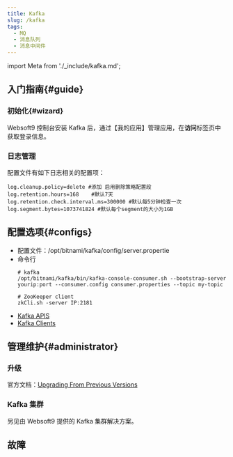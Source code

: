 ```yaml
---
title: Kafka
slug: /kafka
tags:
  - MQ
  - 消息队列
  - 消息中间件
---
```


import Meta from './_include/kafka.md';

<Meta name="meta" />

## 入门指南{#guide}

### 初始化{#wizard}

Websoft9 控制台安装 Kafka 后，通过【我的应用】管理应用，在**访问**标签页中获取登录信息。  

### 日志管理

配置文件有如下日志相关的配置项：

```
log.cleanup.policy=delete #添加 启用删除策略配置段
log.retention.hours=168    #默认7天
log.retention.check.interval.ms=300000 #默认每5分钟检查一次
log.segment.bytes=1073741824 #默认每个segment的大小为1GB
```

## 配置选项{#configs}

- 配置文件：/opt/bitnami/kafka/config/server.propertie
- 命令行
  ```
  # kafka
  /opt/bitnami/kafka/bin/kafka-console-consumer.sh --bootstrap-server yourip:port --consumer.config consumer.properties --topic my-topic

  # ZooKeeper client
  zkCli.sh -server IP:2181
  ```
- [Kafka APIS](https://kafka.apache.org/documentation/#api)
- [Kafka Clients](https://cwiki.apache.org/confluence/display/KAFKA/Clients)

## 管理维护{#administrator}

### 升级

官方文档：[Upgrading From Previous Versions](https://kafka.apache.org/documentation/#upgrade)

### Kafka 集群

另见由 Websoft9 提供的 Kafka 集群解决方案。

## 故障